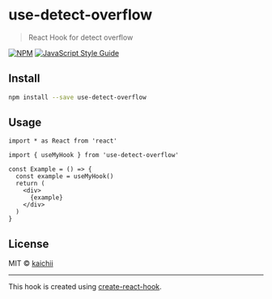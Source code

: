 # use-detect-overflow

> React Hook for detect overflow

[![NPM](https://img.shields.io/npm/v/use-detect-overflow.svg)](https://www.npmjs.com/package/use-detect-overflow) [![JavaScript Style Guide](https://img.shields.io/badge/code_style-standard-brightgreen.svg)](https://standardjs.com)

## Install

```bash
npm install --save use-detect-overflow
```

## Usage

```tsx
import * as React from 'react'

import { useMyHook } from 'use-detect-overflow'

const Example = () => {
  const example = useMyHook()
  return (
    <div>
      {example}
    </div>
  )
}
```

## License

MIT © [kaichii](https://github.com/kaichii)

---

This hook is created using [create-react-hook](https://github.com/hermanya/create-react-hook).
